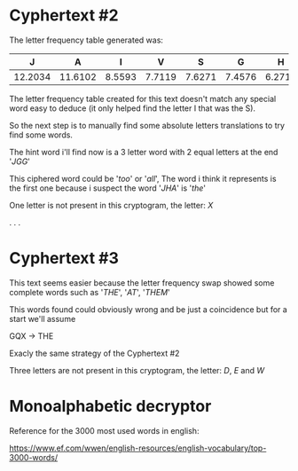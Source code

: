 # Cyphertext #2

The letter frequency table generated was:

|J|A|I|V|S|G|H|Y|Z|N|P|E|U|L|K|Q|T|R|W|M|F|O|C|D|B|X|
|:-:|:-:|:-:|:-:|:-:|:-:|:-:|:-:|:-:|:-:|:-:|:-:|:-:|:-:|:-:|:-:|:-:|:-:|:-:|:-:|:-:|:-:|:-:|:-:|:-:|:-:|
|12.2034| 11.6102| 8.5593| 7.7119| 7.6271| 7.4576| 6.2712| 5.5085| 4.0678| 3.8136| 3.6441| 3.1356| 3.1356| 2.4576| 2.4576| 2.2034| 1.6949| 1.6949| 1.4407| 1.3559| 1.2712| 0.339| 0.1695| 0.0847| 0.0847| 0.0|

The letter frequency table created for this text doesn't match any special word easy to deduce (it only helped find the letter I that was the S).

So the next step is to manually find some absolute letters translations to try find some words.

The hint word i'll find now is a 3 letter word with 2 equal letters at the end '_JGG_'

This ciphered word could be '_too_' or '_all_', The word i think it represents is the first one because i suspect the word '_JHA_' is '_the_'

One letter is not present in this cryptogram, the letter: _X_

. . .

# Cyphertext #3

This text seems easier because the letter frequency swap showed some complete words such as '_THE_', '_AT_', '_THEM_'

This words found could obviously wrong and be just a coincidence but for a start we'll assume

GQX -> THE

Exacly the same strategy of the Cyphertext #2

Three letters are not present in this cryptogram, the letter: _D_, _E_ and _W_


# Monoalphabetic decryptor

Reference for the 3000 most used words in english:

https://www.ef.com/wwen/english-resources/english-vocabulary/top-3000-words/

